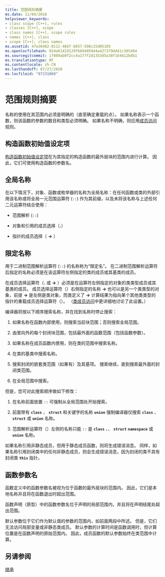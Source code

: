 ```yaml
---
title: 范围规则摘要
ms.date: 11/04/2016
helpviewer_keywords:
- class scope [C++], rules
- classes [C++], scope
- class names [C++], scope rules
- names [C++], class
- scope [C++], class names
ms.assetid: 47e26482-0111-466f-b857-598c15d05105
ms.openlocfilehash: 024a61419129f669485944a427379dd41c385404
ms.sourcegitcommit: 1f009ab0f2cc4a177f2d1353d5a38f164612bdb1
ms.translationtype: MT
ms.contentlocale: zh-CN
ms.lasthandoff: 07/27/2020
ms.locfileid: "87231060"
---
```

# <a name="summary-of-scope-rules"></a>范围规则摘要

名称的使用在其范围内必须是明确的（直至确定重载的点）。 如果名称表示一个函数，则该函数的参数的数目和类型必须明确。 如果名称不明确，则应用[成员访问](../cpp/member-access-control-cpp.md)规则。

## <a name="constructor-initializers"></a>构造函数初始值设定项

[构造函数初始值设定项](constructors-cpp.md#member_init_list)在为其指定的构造函数的最外层块的范围内进行计算。 因此，它们可使用构造函数的参数名。

## <a name="global-names"></a>全局名称

在以下情况下，对象、函数或枚举器的名称为全局名称：在任何函数或类的外部引用该名称或将全局一元范围运算符 (`::`) 作为其前缀，以及未将该名称与上述任何二元运算符结合使用：

- 范围解析 (`::`)

- 对象和引用的成员选择（**.**）

- 指针的成员选择（ **->** ）

## <a name="qualified-names"></a>限定名称

用于二进制范围解析运算符 (`::`) 的名称称为“限定名”。 在二进制范围解析运算符后指定的名称必须是在该运算符左侧指定的类的成员或其基类的成员。

在成员选择运算符（**.** 或 **->** ）必须是在运算符左侧指定的对象的类类型成员或其基类的成员。 成员选择运算符（）右侧指定的名称 **->** 也可以是另一个类类型的对象，前提 **->** 是左侧是类对象，而类定义了 **->** 计算结果为指向某个其他类类型的指针的重载成员选择运算符（）。 （[类成员访问](../cpp/member-access.md)中更详细地讨论了此设置。）

编译器将按以下顺序搜索名称，并在找到名称时停止搜索：

1. 如果名称在函数内部使用，则搜索当前块范围；否则搜索全局范围。

1. 由里向外的每个封闭块范围，包括最外面的函数范围（包括函数参数）。

1. 如果名称在成员函数内使用，则在类的范围中搜索名称。

1. 在类的基类中搜索名称。

1. 搜索封闭的嵌套类范围（如果有）及其基项。 搜索继续，直到搜索最外面的封闭类范围。

1. 在全局范围中搜索。

但是，您可对此搜索顺序做如下修改：

1. 在名称前面放置 `::` 可强制从全局范围处开始搜索。

1. 前面带有 **`class`** 、 **`struct`** 和关键字的名称 **`union`** 强制编译器仅搜索 **`class`** 、 **`struct`** 或 **`union`** 名称。

1. 范围解析运算符（）左侧的名称只能 `::` 是 **`class`** 、、 **`struct`** **`namespace`** 或 **`union`** 名称。

如果名称引用非静态成员，但用于静态成员函数，则将生成错误消息。 同样，如果名称引用封闭类中的任何非静态成员，则会生成错误消息，因为封闭的类不具有封闭类 **`this`** 指针。

## <a name="function-parameter-names"></a>函数参数名

函数定义中的函数参数名被视为位于函数的最外层块的范围内。 因此，它们是本地名称并且将在函数退出时超出范围。

函数声明（原型）中的函数参数名位于声明的局部范围内，并且将在声明结尾处超出范围。

默认参数位于它们作为默认值的参数的范围内，如前面两段中所述。 但是，它们无法访问局部变量或非静态类成员。 默认参数的计算时间是函数调用时，但计算位置是在函数声明的原始范围内。 因此，成员函数的默认参数始终在类范围中计算。

## <a name="see-also"></a>另请参阅

[继承](../cpp/inheritance-cpp.md)
